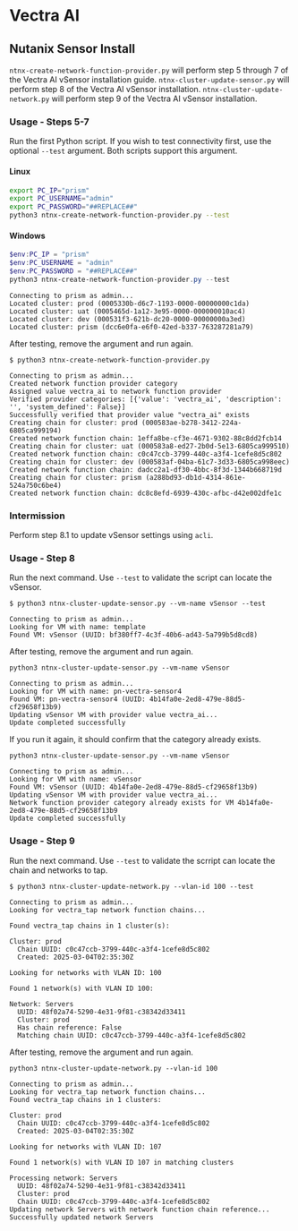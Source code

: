 # Vectra AI
## Nutanix Sensor Install

`ntnx-create-network-function-provider.py` will perform step 5 through 7 of the Vectra AI vSensor installation guide.
`ntnx-cluster-update-sensor.py` will perform step 8 of the Vectra AI vSensor installation.
`ntnx-cluster-update-network.py` will perform step 9 of the Vectra AI vSensor installation.

### Usage - Steps 5-7
Run the first Python script. If you wish to test connectivity first, use the optional `--test` argument. Both scripts support this argument.

#### Linux
```bash
export PC_IP="prism"
export PC_USERNAME="admin"
export PC_PASSWORD="##REPLACE##"
python3 ntnx-create-network-function-provider.py --test
```

#### Windows
```powershell
$env:PC_IP = "prism"
$env:PC_USERNAME = "admin"
$env:PC_PASSWORD = "##REPLACE##"
python3 ntnx-create-network-function-provider.py --test
```

```console
Connecting to prism as admin...
Located cluster: prod (0005330b-d6c7-1193-0000-00000000c1da)
Located cluster: uat (0005465d-1a12-3e95-0000-000000010ac4)
Located cluster: dev (000531f3-621b-dc20-0000-00000000a3ed)
Located cluster: prism (dcc6e0fa-e6f0-42ed-b337-763287281a79)
```

After testing, remove the argument and run again.
```console
$ python3 ntnx-create-network-function-provider.py

Connecting to prism as admin...
Created network function provider category
Assigned value vectra_ai to network function provider
Verified provider categories: [{'value': 'vectra_ai', 'description': '', 'system_defined': False}]
Successfully verified that provider value "vectra_ai" exists
Creating chain for cluster: prod (000583ae-b278-3412-224a-6805ca999194)
Created network function chain: 1effa8be-cf3e-4671-9302-88c8dd2fcb14
Creating chain for cluster: uat (000583a8-ed27-2b0d-5e13-6805ca999510)
Created network function chain: c0c47ccb-3799-440c-a3f4-1cefe8d5c802
Creating chain for cluster: dev (000583af-04ba-61c7-3d33-6805ca998eec)
Created network function chain: dadcc2a1-df30-4bbc-8f3d-1344b668719d
Creating chain for cluster: prism (a288bd93-db1d-4314-861e-524a750c6be4)
Created network function chain: dc8c8efd-6939-430c-afbc-d42e002dfe1c
```

### Intermission
Perform step 8.1 to update vSensor settings using `acli`.

### Usage - Step 8

Run the next command. Use `--test` to validate the script can locate the vSensor.
```console
$ python3 ntnx-cluster-update-sensor.py --vm-name vSensor --test

Connecting to prism as admin...
Looking for VM with name: template
Found VM: vSensor (UUID: bf380ff7-4c3f-40b6-ad43-5a799b5d8cd8)
```

After testing, remove the argument and run again.
```console
python3 ntnx-cluster-update-sensor.py --vm-name vSensor

Connecting to prism as admin...
Looking for VM with name: pn-vectra-sensor4
Found VM: pn-vectra-sensor4 (UUID: 4b14fa0e-2ed8-479e-88d5-cf29658f13b9)
Updating vSensor VM with provider value vectra_ai...
Update completed successfully
```

If you run it again, it should confirm that the category already exists.
```console
python3 ntnx-cluster-update-sensor.py --vm-name vSensor

Connecting to prism as admin...
Looking for VM with name: vSensor
Found VM: vSensor (UUID: 4b14fa0e-2ed8-479e-88d5-cf29658f13b9)
Updating vSensor VM with provider value vectra_ai...
Network function provider category already exists for VM 4b14fa0e-2ed8-479e-88d5-cf29658f13b9
Update completed successfully
```

### Usage - Step 9

Run the next command. Use `--test` to validate the scrript can locate the chain and networks to tap.
```console
$ python3 ntnx-cluster-update-network.py --vlan-id 100 --test

Connecting to prism as admin...
Looking for vectra_tap network function chains...

Found vectra_tap chains in 1 cluster(s):

Cluster: prod
  Chain UUID: c0c47ccb-3799-440c-a3f4-1cefe8d5c802
  Created: 2025-03-04T02:35:30Z

Looking for networks with VLAN ID: 100

Found 1 network(s) with VLAN ID 100:

Network: Servers
  UUID: 48f02a74-5290-4e31-9f81-c38342d33411
  Cluster: prod
  Has chain reference: False
  Matching chain UUID: c0c47ccb-3799-440c-a3f4-1cefe8d5c802
```

After testing, remove the argument and run again.
```console
python3 ntnx-cluster-update-network.py --vlan-id 100

Connecting to prism as admin...
Looking for vectra_tap network function chains...
Found vectra_tap chains in 1 clusters:

Cluster: prod
  Chain UUID: c0c47ccb-3799-440c-a3f4-1cefe8d5c802
  Created: 2025-03-04T02:35:30Z

Looking for networks with VLAN ID: 107

Found 1 network(s) with VLAN ID 107 in matching clusters

Processing network: Servers
  UUID: 48f02a74-5290-4e31-9f81-c38342d33411
  Cluster: prod
  Chain UUID: c0c47ccb-3799-440c-a3f4-1cefe8d5c802
Updating network Servers with network function chain reference...
Successfully updated network Servers
```
